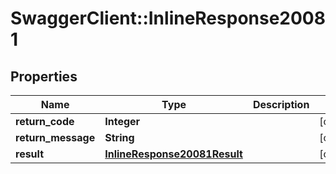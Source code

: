 # SwaggerClient::InlineResponse20081

## Properties
Name | Type | Description | Notes
------------ | ------------- | ------------- | -------------
**return_code** | **Integer** |  | [optional] 
**return_message** | **String** |  | [optional] 
**result** | [**InlineResponse20081Result**](InlineResponse20081Result.md) |  | [optional] 


